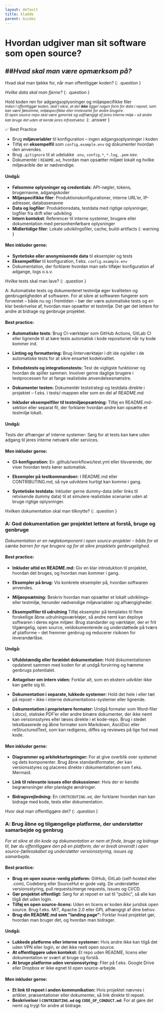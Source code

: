```yaml
---
layout: default
title: kladde
parent: Guides
---
```


# Hvordan udgiver man sit software som open source?
##_Hvad skal man være opmærksom på?_
---

Hvad skal man tjekke for, når man offentliggør koden?
{: .question }

_Hvilke data skal man fjerne?_
{: .question }


Hold koden ren for adgangsoplysninger og miljøspecifikke filer<br>
<small>
_Inden I offentliggør koden, skal I sikre, at der **ikke** ligger nogen form for data i repoet, som kan være følsomme, miljøspecifikke eller irrelevante for andre brugere.<br>
Et open source-repo skal være generisk og uafhængigt af jeres interne miljø – så andre kan bruge det uden at kende jeres infrastruktur._</small>
{: .answer }


✅ Best Practice

 - Brug **miljøvariabler** til konfiguration – ingen adgangsoplysninger i koden<br>
 - Tilføj en **eksempelfil** som `config.example.env` og dokumenter hvordan den anvendes.<br>
 - Brug `.gitignore` til at udelukke `.env`, `config.*`, `*.log`, `.pem` osv.
 - Dokumentér i `README.md`, hvordan man opsætter miljøet lokalt og hvilke miljøvarible der er nødvendige.


#### Undgå:
- **Følsomme oplysninger og credentials**: API-nøgler, tokens, brugernavne, adgangskoder
- **Miljøspecifikke filer**: Produktionskonfigurationer, interne URL’er, IP-adresser, databasenavne
- **Data og logfiler**: Produktionsdata, testdata med rigtige oplysninger, logfiler fra drift eller udvikling
- **Intern kontekst**: Referencer til interne systemer, brugere eller dokumentation med personhenførbare oplysninger
- **Midlertidige filer**: Lokale udviklingsfiler, cache, build-artifacts
{: warning }


#### Men inkluder gerne:
- **Syntetiske eller anonymiserede data** til eksempler og tests
- **Eksempelfiler** til konfiguration, f.eks. `config.example.env`
- Dokumentation, der forklarer hvordan man selv tilføjer konfiguration af adgange, logs o.s.v.

Hvilke tests skal man lave?
{: .question }

A: Automatiske tests og dokumenteret testmiljø øger kvaliteten og genbrugeligheden af softwaren. For at sikre at softwaren fungerer som forventet – både nu og i fremtiden – bør der være automatiske tests og en klar beskrivelse af, hvordan man opsætter et testmiljø. Det gør det lettere for andre at bidrage og genbruge projektet.

#### Best practice:
- **Automatiske tests**: Brug CI-værktøjer som GitHub Actions, GitLab CI eller lignende til at køre tests automatisk i kode repositoriet når ny kode kommer ind.

- **Linting og formattering:** Brug linterværktøjer i dit ide og/eller i de automatiske tests for at sikre ensartet kodekvalitet.

- **Enhedstests og integrationstests:**
 Test de vigtigste funktioner og hvordan de spiller sammen. Involver gerne daglige brugere i testprocessen for at fange realistiske anvendelsesmønstre.

- **Dokumenter testen:** Dokumentér teststrategi og testdata direkte i projektet – f.eks. i tests/-mappen eller som en del af README.md

- **Inkluder eksempelfiler til testmiljøopsætning:** Tilføj en README.md-sektion eller separat fil, der forklarer hvordan andre kan opsætte et testmiljø lokalt.


#### Undgå:
Tests der afhænger af interne systemer: Sørg for at tests kan køre uden adgang til jeres interne netværk eller services.

#### Men inkluder gerne:
- **CI-konfiguration:** En .github/workflows/test.yml eller tilsvarende, der viser hvordan tests kører automatisk.
- **Eksempler på testkommandoer:** I README.md eller CONTRIBUTING.md, så nye udviklere hurtigt kan komme i gang.

- **Syntetiske testdata:**
Inkluder gerne dummy-data (eller links til retvisende dummy data) til at simulere realistiske scenarier uden at bruge rigtige oplysninger.


Hvilken dokumentation skal man tilknytte?
{: .question }

### A: God dokumentation gør projektet lettere at forstå, bruge og genbruge  
_Dokumentation er en nøglekomponent i open source-projekter – både for at sænke barren for nye brugere og for at sikre projektets genbrugelighed._

#### Best practice:
- **Inkluder altid en README.md:** Giv en klar introduktion til projektet, hvordan det bruges, og hvordan man kommer i gang.
- **Eksempler på brug:** Vis konkrete eksempler på, hvordan softwaren anvendes.
- **Miljøopsætning:** Beskriv hvordan man opsætter et lokalt udviklings- eller testmiljø, herunder nødvendige miljøvariabler og afhængigheder.

- **Eksempelfiler til udrulning** Tilføj eksempler på templates til flere forskellige åbne udrulningsværktøjer, så andre nemt kan deploye softwaren i deres egne miljøer. Brug standarder og værktøjer, der er frit tilgængelig, open source, veldokumenterede og understøttede på tværs af platforme – det fremmer genbrug og reducerer risikoen for leverandørlåse.

#### Undgå:
- **Ufuldstændig eller forældet dokumentation:** Hold dokumentationen opdateret sammen med koden for at undgå forvirring og hæmme genbrugs potentialet.

- **Antagelser om intern viden:** Forklar alt, som en ekstern udvikler ikke kan gætte sig til.

- **Dokumentation i separate, lukkede systemer:** Hold det hele i eller tæt på repoet – ikke i interne dokumentations-systemer eller lignende.

- **Dokumentation i proprietære formater:** Undgå formater som Word-filer (.docx), statiske PDF’er eller andre binære dokumenter, der ikke nemt kan versionsstyres eller læses direkte i et kode-repo. Brug i stedet tekstbaserede og åbne formater som Markdown, AsciiDoc eller reStructuredText, som kan redigeres, diffes og reviewes på lige fod med kode.


#### Men inkluder gerne:

- **Diagrammer og arkitekturtegninger:** For at give overblik over systemet og dets komponenter. Brug åbne standardformater, der kan versionsstyres og placeres direkte i dokumentationen som f.eks. Mermaid.

- **Link til relevante issues eller diskussioner:** Hvis der er kendte begrænsninger eller planlagte ændringer.

- **Bidragsvejledning:** En `CONTRIBUTING.md`, der forklarer hvordan man kan bidrage med kode, tests eller dokumentation.


Hvor skal man offentliggøre det?
{: .question }

### A: Brug åbne og tilgængelige platforme, der understøtter samarbejde og genbrug  
_For at sikre at din kode og dokumentation er nem at finde, bruge og bidrage til, bør du offentliggøre den på en platform, der er bredt anvendt i open source-fællesskabet og understøtter versionsstyring, issues og samarbejde._

#### Best practice:
- **Brug en open source-venlig platform:** GitHub, GitLab (self-hosted eller .com), Codeberg eller SourceHut er gode valg. De understøtter versionsstyring, pull requests/merge requests, issues og CI/CD.
- **Gør projektet offentligt:** Sørg for at repoet er sat til "public", så alle kan tilgå det uden login.
- **Tilføj en open source-licens:** Uden en licens er koden *ikke* juridisk open source. Brug f.eks. MIT, Apache 2.0 eller GPL afhængigt af dine behov.
- **Brug din README.md som "landing page":** Forklar hvad projektet gør, hvordan man bruger det, og hvordan man bidrager.

#### Undgå:
- **Lukkede platforme eller interne systemer:** Hvis andre ikke kan tilgå det uden VPN eller login, er det ikke reelt open source.
- **At offentliggøre uden kontekst:** Et repo uden README, licens eller dokumentation er svært at bruge og forstå.
- **At bruge platforme uden versionsstyring:** Filer på f.eks. Google Drive eller Dropbox er ikke egnet til open source-arbejde.

#### Men inkluder gerne:
- **Et link til repoet i anden kommunikation:** Hvis projektet nævnes i artikler, præsentationer eller dokumenter, så link direkte til repoet.
- **Beskrivelser i `CONTRIBUTING.md` og `CODE_OF_CONDUCT.md`:** For at gøre det nemt og trygt for andre at bidrage.